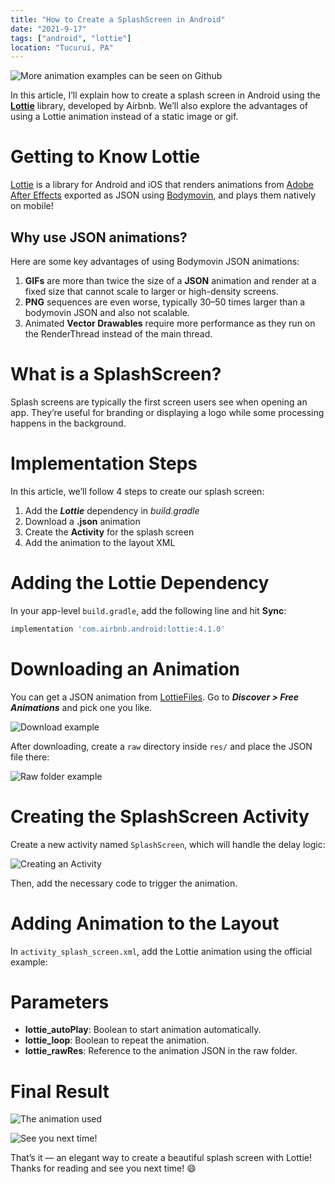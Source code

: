 ```yaml
---
title: "How to Create a SplashScreen in Android"
date: "2021-9-17"
tags: ["android", "lottie"]
location: "Tucuruí, PA"
---
```


![More animation examples can be seen on Github](https://miro.medium.com/v2/resize:fit:1400/format:webp/1*BtxcP1FXbunIiVvwMkxllA.gif)

In this article, I’ll explain how to create a splash screen in Android using the [**Lottie**](https://airbnb.io/lottie/#/) library, developed by Airbnb. We’ll also explore the advantages of using a Lottie animation instead of a static image or gif.

Getting to Know Lottie
======================

[Lottie](https://airbnb.io/lottie/#/) is a library for Android and iOS that renders animations from [Adobe After Effects](http://www.adobe.com/products/aftereffects.html) exported as JSON using [Bodymovin](https://github.com/airbnb/lottie-web), and plays them natively on mobile!

Why use JSON animations?
------------------------

Here are some key advantages of using Bodymovin JSON animations:

1.  **GIFs** are more than twice the size of a **JSON** animation and render at a fixed size that cannot scale to larger or high-density screens.
2.  **PNG** sequences are even worse, typically 30–50 times larger than a bodymovin JSON and also not scalable.
3.  Animated **Vector Drawables** require more performance as they run on the RenderThread instead of the main thread.

What is a **SplashScreen?**
===========================

Splash screens are typically the first screen users see when opening an app. They’re useful for branding or displaying a logo while some processing happens in the background.

Implementation Steps
====================

In this article, we’ll follow 4 steps to create our splash screen:

1. Add the **_Lottie_** dependency in _build.gradle_
2. Download a **.json** animation
3. Create the **Activity** for the splash screen
4. Add the animation to the layout XML

Adding the Lottie Dependency
============================

In your app-level `build.gradle`, add the following line and hit **Sync**:

```gradle
implementation 'com.airbnb.android:lottie:4.1.0'
```

Downloading an Animation
=========================

You can get a JSON animation from [LottieFiles](https://lottiefiles.com). Go to **_Discover > Free Animations_** and pick one you like.

![Download example](https://miro.medium.com/v2/resize:fit:1400/format:webp/1*q4_FkiBDU1vL_RWBCO5_5Q.png)

After downloading, create a `raw` directory inside `res/` and place the JSON file there:

![Raw folder example](https://miro.medium.com/v2/resize:fit:550/format:webp/1*HEIv0aRXpXqfYtRs7OyyIA.png)

Creating the SplashScreen Activity
==================================

Create a new activity named `SplashScreen`, which will handle the delay logic:

![Creating an Activity](https://miro.medium.com/v2/resize:fit:1400/format:webp/1*H1Pi33ZaCe7BoD_zWNukBA.png)

Then, add the necessary code to trigger the animation.

Adding Animation to the Layout
==============================

In `activity_splash_screen.xml`, add the Lottie animation using the official example:

Parameters
==========

- **lottie_autoPlay**: Boolean to start animation automatically.
- **lottie_loop**: Boolean to repeat the animation.
- **lottie_rawRes**: Reference to the animation JSON in the raw folder.

Final Result
============

![The animation used](https://miro.medium.com/v2/resize:fit:576/format:webp/1*X4XOsMqydrqWynZBKuPlXg.gif)

![See you next time!](https://miro.medium.com/v2/resize:fit:960/format:webp/1*9GJWUvET3it_2XPX9CAUXw.gif)

That’s it — an elegant way to create a beautiful splash screen with Lottie! Thanks for reading and see you next time! 😄
